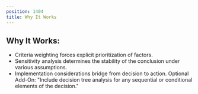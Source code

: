 ```yaml
---
position: 1404
title: Why It Works
---
```


## Why It Works:

- Criteria weighting forces explicit prioritization of factors.
- Sensitivity analysis determines the stability of the conclusion under various assumptions.
- Implementation considerations bridge from decision to action.
Optional Add-On: "Include decision tree analysis for any sequential or conditional elements of the decision."